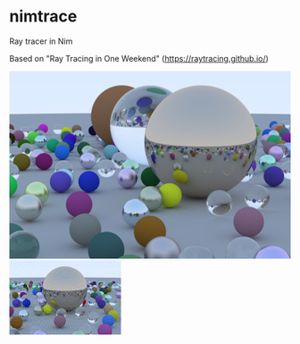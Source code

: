 # nimtrace
Ray tracer in Nim

Based on "Ray Tracing in One Weekend" (https://raytracing.github.io/)

![Demo](/demo/demo2.png)
![Demo](/demo/demo3.gif)
